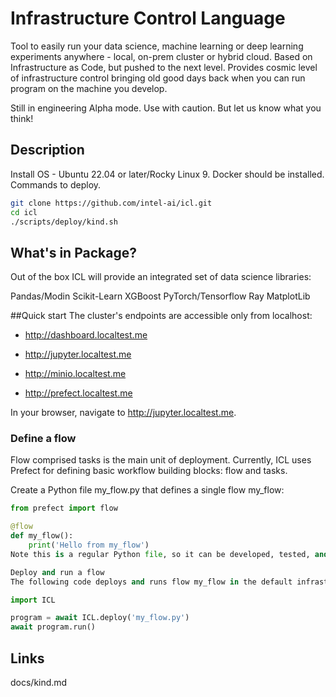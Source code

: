 # Infrastructure Control Language

Tool to easily run your data science, machine learning or deep learning experiments anywhere - local, on-prem cluster or hybrid cloud. 
Based on Infrastructure as Code, but pushed to the next level. Provides cosmic level of infrastructure control bringing old good days back when you can run program on the machine you develop.

Still in engineering Alpha mode. Use with caution. But let us know what you think!

## Description
Install
OS - Ubuntu 22.04 or later/Rocky Linux 9. 
Docker should be installed. 
Commands to deploy.

```bash
git clone https://github.com/intel-ai/icl.git
cd icl
./scripts/deploy/kind.sh
```

## What's in Package?
Out of the box ICL will provide an integrated set of data science libraries:

Pandas/Modin
Scikit-Learn
XGBoost
PyTorch/Tensorflow
Ray
MatplotLib

##Quick start
The cluster's endpoints are accessible only from localhost:

* http://dashboard.localtest.me

* http://jupyter.localtest.me

* http://minio.localtest.me

* http://prefect.localtest.me

In your browser, navigate to http://jupyter.localtest.me.

### Define a flow
Flow comprised tasks is the main unit of deployment. Currently, ICL uses Prefect for defining basic workflow building blocks: flow and tasks.

Create a Python file my_flow.py that defines a single flow my_flow:
```Python
from prefect import flow

@flow
def my_flow():
    print('Hello from my_flow')
Note this is a regular Python file, so it can be developed, tested, and executed locally.

Deploy and run a flow
The following code deploys and runs flow my_flow in the default infrastructure:

import ICL

program = await ICL.deploy('my_flow.py')
await program.run()
```
## Links
docs/kind.md
